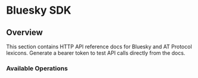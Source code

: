 # Bluesky SDK

## Overview

This section contains HTTP API reference docs for Bluesky and AT Protocol lexicons. Generate a bearer token to test API calls directly from the docs.

### Available Operations
